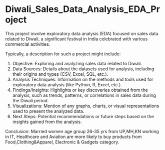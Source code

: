 # Diwali_Sales_Data_Analysis_EDA_Project

This project involve exploratory data analysis (EDA) focused on sales data related to Diwali, a significant festival in India celebrated with various commercial activities.

Typically, a description for such a project might include:
 1. Objective: Exploring and analyzing sales data related to Diwali.
 2. Data Sources: Details about the datasets used for analysis, including their origins and types (CSV, Excel, SQL, etc.).
 3. Analysis Techniques: Information on the methods and tools used for exploratory data analysis (like Python, R, Excel, etc.).
 4. Findings/Insights: Highlights or key discoveries obtained from the analysis, such as trends, patterns, or correlations in sales data during the Diwali period.
 5. Visualizations: Mention of any graphs, charts, or visual representations used to present the analyzed data.
 6. Next Steps: Potential recommendations or future steps based on the insights gained from the analysis.

Conclusion: 
Married women age group 26-35 yrs from UP,MH,KN working in IT, Healthcare and Aviation are more likely to buy products from Food,Clothing&Apparel, 
Electronic & Gadgets category.
